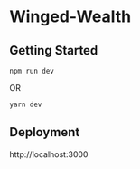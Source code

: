 # Winged-Wealth
## Getting Started
```
npm run dev
```
OR
```
yarn dev
```

## Deployment
http://localhost:3000
